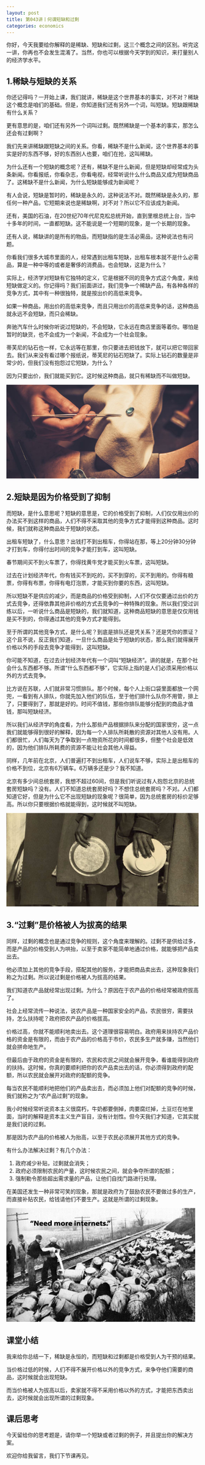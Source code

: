 ```yaml
---
layout: post
title: 第043讲丨何谓短缺和过剩
categories: economics
---
```


你好，今天我要给你解释的是稀缺、短缺和过剩，这三个概念之间的区别。听完这一讲，你再也不会发生混淆了。当然，你也可以根据今天学到的知识，来打量别人的经济学水平。

## 1.稀缺与短缺的关系

你还记得吗？一开始上课，我们就讲，稀缺是这个世界基本的事实，对不对？稀缺这个概念是咱们的基础。但是，你知道我们还有另外一个词，叫短缺。短缺跟稀缺有什么关系？

更有意思的是，咱们还有另外一个词叫过剩。既然稀缺是一个基本的事实，那怎么还会有过剩啊？

我们先来讲稀缺跟短缺之间的关系。你看，稀缺不是什么新闻，这个世界基本的事实是好的东西不够，好的东西别人也要，咱们在抢，这叫稀缺。

为什么还有一个短缺的概念呢？还有，稀缺不是什么新闻，但是短缺却经常成为头条新闻。你看报纸，你看杂志，你看电视，经常听说什么什么商品又成为短缺商品了。这稀缺不是什么新闻，为什么短缺能够成为新闻呢？

有人会说，短缺是暂时的，稀缺是永久的，这种说法不对。既然稀缺是永久的，那任何一种产品，它短期来说也是稀缺啊，对不对？所以它不应该成为新闻。

还有，美国的石油，在20世纪70年代尼克松总统开始，直到里根总统上台，当中十多年的时间，一直都短缺。这不能说是一个短期的现象，是一个长期的现象。

还有人说，稀缺讲的是所有的物品，而短缺指的是生活必需品，这种说法也有问题。

你看我们很多大城市里面的人，经常遇到出租车短缺，出租车根本就不是什么必需品，算是一种中等的或者是奢侈的消费品，也会短缺，这是为什么？

实际上，经济学对短缺有它独特的定义，它是根据不同的竞争方式这个角度，来给短缺做定义的。你记得吗？我们前面讲过，我们竞争一个稀缺产品，有各种各样的竞争方式，其中有一种很独特，就是按出价的高低来竞争。

如果一种商品，用出价的高低来竞争，而且只用出价的高低来竞争的话，这种商品就永远不会短缺，而只会稀缺。

奔驰汽车什么时候你听说过短缺的，不会短缺，它永远在商店里面等着你。哪怕是暂时的缺货，也不会成为一个新闻，不会成为一个社会现象。

蒂芙尼的钻石也一样，它永远等在那里，你只要进去把钱放下，就可以把它带回家去。我们从来没有看过哪个报纸说，蒂芙尼的钻石短缺了。实际上钻石的数量是非常少的，但我们没有抱怨过它短缺，为什么？

因为只要出价，我们就能买到它。这时候这种商品，就只有稀缺而不叫做短缺。

![](/assets/economics/images/2017/05/03/a.png)

## 2.短缺是因为价格受到了抑制

而短缺，是什么意思呢？短缺的意思是，它的价格受到了抑制，人们仅仅用出价的办法买不到这样的商品，人们不得不采取其他的竞争方式才能得到这种商品。这时候，我们就称这种商品处于短缺的状态。

出租车短缺了，什么意思？出钱打不到出租车，你得站在那，等上20分钟30分钟才打到车，你得付出时间的竞争才能打到车，这叫短缺。

春节期间买不到火车票了，你得找黄牛党才能买到火车票，这叫短缺。

过去在计划经济年代，你有钱买不到吃的，买不到穿的，买不到用的。你得有粮票，你得有布票，你得有电灯泡票，才能买到你要的东西，这叫短缺。

所以短缺不是供应的减少，而是商品的价格受到抑制，人们不仅仅要通过出价的方式去竞争，还得依靠其他非价格的方式去竞争的一种特殊的现象。所以我们受过训练以后，一听说什么商品是短缺的，我们就知道，这种商品短缺的意思是仅仅用钱是买不到的，你得通过其他的竞争方式才能得到。

至于所谓的其他竞争方式，是什么呢？到底是排队还是凭关系？还是凭你的票证？这个且不说，反正我们知道，一旦什么商品是处于短缺的状态，那么我们就得展开价格以外的手段去竞争才能得到，这叫短缺。

你可能不知道，在过去计划经济年代有一个词叫“短缺经济”。讲的就是，在那个社会什么东西都不够。所谓“什么东西都不够”，它实际上指的是人们必须采用价格以外的方式去竞争。

比方说在苏联，人们就非常习惯排队。那个时候，每个人上街口袋里面都放一个网兜，一看到有人排队，你就先加入他们的队伍，至于他们排什么队你不用管，排上了，只要得到了，那就是好的。时间不值钱，那些你排队能够分配到的商品才值钱，那叫短缺经济。

所以我们从经济学的角度看，为什么那些产品根据排队来分配的国家很穷，这一点我们就能够得到很好的解释，因为每一个人排队所耗散的资源对其他人没有用。人们都很忙，人们每天为了争取到一点物资所花的时间都很多，但整个社会是低效的，因为他们排队所耗费的资源不能让社会其他人得益。

同样，几年前在北京，人们普遍打不到出租车，人们说车不够，实际上是出租车的价格不到位，北京有6万辆车。6万辆多还是少？我不知道。

北京有多少间总统套房，我想不超过60间，但是我们听说过有人抱怨北京的总统套房短缺吗？没有。人们不知道总统套房好吗？不想住总统套房吗？不对。人们都知道它好，但是为什么它不出现短缺的现象呢？很简单，因为总统套房的标价足够高。所以你只要根据价格就能得到，这时候就不叫短缺。

![](/assets/economics/images/2017/05/03/b.png)

## 3.“过剩”是价格被人为拔高的结果

同样，过剩的概念也是通过竞争的规则，这个角度来理解的。过剩不是供给过多，而是产品的价格受到人为哄抬，以至于卖家不能简单地通过价格，就能够把产品卖出去。

他必须加上其他的竞争手段，搭配其他的服务，才能把商品卖出去，这种现象我们称之为过剩。所以说过剩是价格被人为拔高的结果。

我们知道农产品就经常出现过剩。为什么？原因在于农产品的价格经常被政府拔高了。

社会上经常流传一种说法，说农产品是一种国家安全的产品，农民很穷，需要扶持，怎么扶持呢？政府把农产品的价格拔高。

价格过高，你就不能顺利地卖出去。这个道理很容易明白。政府用来扶持农产品价格的资金是有限的，而由于农产品的价格高于市价，农民多生产就多赚，当然他们就会拼命地生产。

但最后由于政府的资金是有限的，农民和农民之间就会展开竞争，看谁能得到政府的扶持。这时候，你真的要顺利把你的农产品卖出去的话，你必须得到政府的配额，所以农民就会展开对政府的配额的竞争。

每当农民不能顺利地把他们的产品卖出去，而必须加上他们对配额的竞争的时候，我们就称之为“农产品过剩”的现象。

我小时候经常听说资本主义很腐朽，牛奶都要倒掉，肉要腐烂掉，土豆烂在地里面，当时的解释是资本主义生产盲目，没有计划性。但今天我们才知道，它其实就是我们说的过剩。

那是因为农产品的价格被人为抬高，以至于农民必须展开其他方式的竞争。

有什么办法解决过剩？有几个办法：

1. 政府减少补贴，过剩就会消失；
2. 政府必须限制农民的产量，这时候农民之间，就会争夺所谓的配额；
3. 强制勒令那些超出需求量的产品，让他们自找门路进行处理。

在美国还发生一种非常可笑的现象，那就是政府为了鼓励农民不要做过多的生产，而直接补贴农民，给钱请他们不要生产。这就是所谓的过剩现象。

![](/assets/economics/images/2017/05/03/c.png)

## 课堂小结

我来给你总结一下，稀缺是永恒的，而短缺和过剩都是价格受到人为干预的结果。

当价格过低的时候，人们不得不展开价格以外的竞争方式，来争夺他们需要的商品，这时候就会出现短缺。

而当价格被人为拔高以后，卖家就不得不采用价格以外的方式，才能把东西卖出去，这时候就会出现所谓的过剩现象。

## 课后思考

今天留给你的思考题是，请你举一个短缺或者过剩的例子，并且提出你的解决方案。

欢迎你给我留言，我们下节课再见。